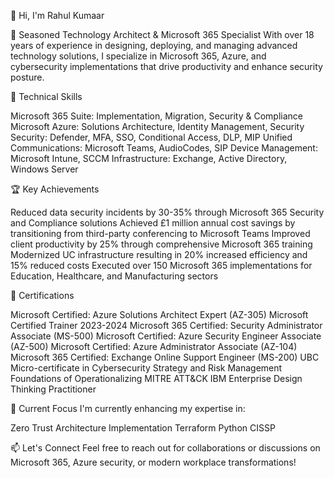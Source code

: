 👋 Hi, I'm Rahul Kumaar

💼 Seasoned Technology Architect & Microsoft 365 Specialist
With over 18 years of experience in designing, deploying, and managing advanced technology solutions, I specialize in Microsoft 365, Azure, and cybersecurity implementations that drive productivity and enhance security posture.

🔧 Technical Skills

Microsoft 365 Suite: Implementation, Migration, Security & Compliance
Microsoft Azure: Solutions Architecture, Identity Management, Security
Security: Defender, MFA, SSO, Conditional Access, DLP, MIP
Unified Communications: Microsoft Teams, AudioCodes, SIP
Device Management: Microsoft Intune, SCCM
Infrastructure: Exchange, Active Directory, Windows Server

🏆 Key Achievements

Reduced data security incidents by 30-35% through Microsoft 365 Security and Compliance solutions
Achieved £1 million annual cost savings by transitioning from third-party conferencing to Microsoft Teams
Improved client productivity by 25% through comprehensive Microsoft 365 training
Modernized UC infrastructure resulting in 20% increased efficiency and 15% reduced costs
Executed over 150 Microsoft 365 implementations for Education, Healthcare, and Manufacturing sectors

📜 Certifications

Microsoft Certified: Azure Solutions Architect Expert (AZ-305)
Microsoft Certified Trainer 2023-2024
Microsoft 365 Certified: Security Administrator Associate (MS-500)
Microsoft Certified: Azure Security Engineer Associate (AZ-500)
Microsoft Certified: Azure Administrator Associate (AZ-104)
Microsoft 365 Certified: Exchange Online Support Engineer (MS-200)
UBC Micro-certificate in Cybersecurity Strategy and Risk Management
Foundations of Operationalizing MITRE ATT&CK
IBM Enterprise Design Thinking Practitioner

🌱 Current Focus
I'm currently enhancing my expertise in:

Zero Trust Architecture Implementation
Terraform
Python
CISSP

📫 Let's Connect
Feel free to reach out for collaborations or discussions on Microsoft 365, Azure security, or modern workplace transformations!
<!--
**Note**: This README profile is continuously evolving as I explore new technologies and solutions in the Microsoft ecosystem.
-->
